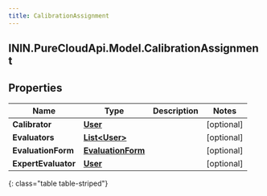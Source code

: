 ```yaml
---
title: CalibrationAssignment
---
```

## ININ.PureCloudApi.Model.CalibrationAssignment

## Properties

|Name | Type | Description | Notes|
|------------ | ------------- | ------------- | -------------|
| **Calibrator** | [**User**](User.html) |  | [optional] |
| **Evaluators** | [**List&lt;User&gt;**](User.html) |  | [optional] |
| **EvaluationForm** | [**EvaluationForm**](EvaluationForm.html) |  | [optional] |
| **ExpertEvaluator** | [**User**](User.html) |  | [optional] |
{: class="table table-striped"}


